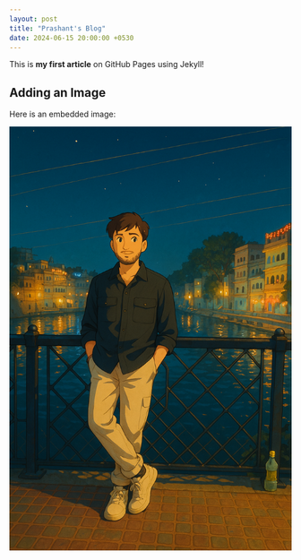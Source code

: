 ```yaml
---
layout: post
title: "Prashant's Blog"
date: 2024-06-15 20:00:00 +0530
---
```


This is **my first article** on GitHub Pages using Jekyll!

## Adding an Image

Here is an embedded image:

![Alt text](/assets/images/pc.png)
